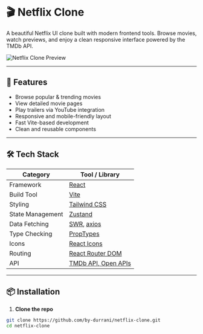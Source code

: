 # 🎬 Netflix Clone

A beautiful Netflix UI clone built with modern frontend tools. Browse movies, watch previews, and enjoy a clean responsive interface powered by the TMDb API.

![Netflix Clone Preview](public/preview.png) <!-- Add screenshot if available -->

---

## 🚀 Features

- Browse popular & trending movies
- View detailed movie pages
- Play trailers via YouTube integration
- Responsive and mobile-friendly layout
- Fast Vite-based development
- Clean and reusable components

---

## 🛠 Tech Stack

| Category        | Tool / Library                                     |
|-----------------|----------------------------------------------------|
| Framework       | [React](https://reactjs.org/)                      |
| Build Tool      | [Vite](https://vitejs.dev/)                        |
| Styling         | [Tailwind CSS](https://tailwindcss.com/)           |
| State Management| [Zustand](https://github.com/pmndrs/zustand)       |
| Data Fetching   | [SWR](https://swr.vercel.app/), [axios](https://axios-http.com) |
| Type Checking   | [PropTypes](https://reactjs.org/docs/typechecking-with-proptypes.html) |
| Icons           | [React Icons](https://react-icons.github.io/react-icons/) |
| Routing         | [React Router DOM](https://reactrouter.com/)       |
| API             | [TMDb API, Open APIs](https://www.themoviedb.org/documentation/api) |

---

## 📦 Installation

1. **Clone the repo**

```bash
git clone https://github.com/by-durrani/netflix-clone.git
cd netflix-clone
